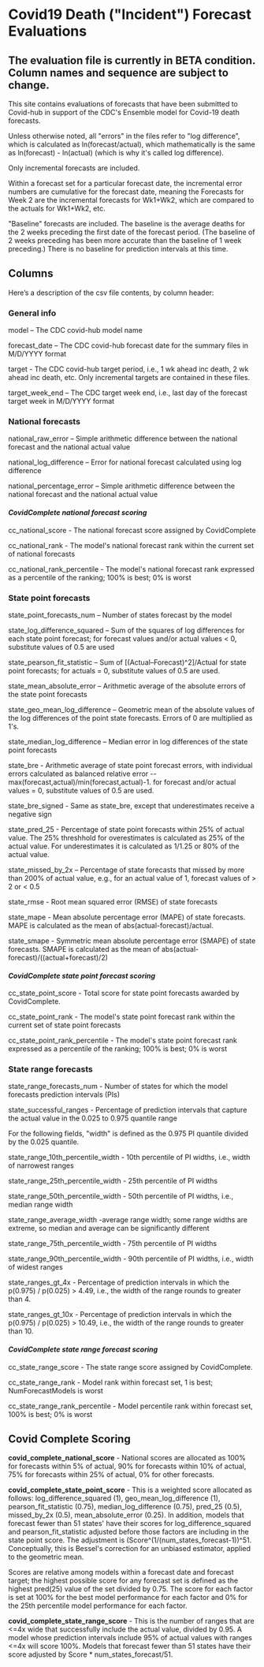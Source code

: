 # Covid19 Death ("Incident") Forecast Evaluations

## The evaluation file is currently in BETA condition. Column names and sequence are subject to change. 

This site contains evaluations of forecasts that have been submitted to Covid-hub in support of the CDC's Ensemble model for Covid-19 death forecasts.

Unless otherwise noted, all "errors" in the files refer to "log difference", which is calculated as ln(forecast/actual), which mathematically is the same as ln(forecast) - ln(actual) (which is why it's called log difference). 

Only incremental forecasts are included. 

Within a forecast set for a particular forecast date, the incremental error numbers are  cumulative for the forecast date, meaning the Forecasts for Week 2 are the incremental forecasts for Wk1+Wk2, which are compared to the actuals for Wk1+Wk2, etc.

"Baseline" forecasts are included. The baseline is the average deaths for the 2 weeks preceding the first date of the forecast period. (The baseline of 2 weeks preceding has been more accurate than the baseline of 1 week preceding.) There is no baseline for prediction intervals at this time. 

## Columns

Here’s a description of the csv file contents, by column header:
 
### General info

model – The CDC covid-hub model name
 
forecast_date – The CDC covid-hub forecast date for the summary files in M/D/YYYY format
 
target - The CDC covid-hub target period, i.e., 1 wk ahead inc death, 2 wk ahead inc death, etc. Only incremental targets are contained in these files. 

target_week_end  – The CDC target week end, i.e., last day of the forecast target week in M/D/YYYY format
 
### National forecasts

national_raw_error – Simple arithmetic difference between the national forecast and the national actual value

national_log_difference – Error for national forecast calculated using log difference

national_percentage_error – Simple arithmetic difference between the national forecast and the national actual value

#### *CovidComplete national forecast scoring*

cc_national_score - The national forecast score assigned by CovidComplete

cc_national_rank - The model's national forecast rank within the current set of national forecasts

cc_national_rank_percentile - The model's national forecast rank expressed as a percentile of the ranking; 100% is best; 0% is worst

### State point forecasts

state_point_forecasts_num – Number of states forecast by the model

state_log_difference_squared – Sum of the squares of log differences for each state point forecast; for forecast values and/or actual values < 0, substitute values of 0.5 are used

state_pearson_fit_statistic – Sum of [(Actual–Forecast)^2]/Actual for state point forecasts; for actuals = 0, substitute values of 0.5 are used. 

state_mean_absolute_error – Arithmetic average of the absolute errors of the state point forecasts

state_geo_mean_log_difference – Geometric mean of the absolute values of the log differences of the point state forecasts. Errors of 0 are multiplied as 1's. 

state_median_log_difference – Median error in log differences of the state point forecasts

state_bre - Arithmetic average of state point forecast errors, with individual errors calculated as balanced relative error -- max(forecast,actual)/min(forecast,actual)-1. for forecast and/or actual values = 0, substitute values of 0.5 are used. 

state_bre_signed - Same as state_bre, except that underestimates receive a negative sign

state_pred_25 - Percentage of state point forecasts within 25% of actual value. The 25% threshhold for overestimates is calculated as 25% of the actual value. For underestimates it is calculated as 1/1.25 or 80% of the actual value. 

state_missed_by_2x – Percentage of state forecasts that missed by more than 200% of actual value, e.g., for an actual value of 1, forecast values of > 2 or < 0.5

state_rmse - Root mean squared error (RMSE) of state forecasts

state_mape - Mean absolute percentage error (MAPE) of state forecasts. MAPE is calculated as the mean of abs(actual-forecast)/actual. 

state_smape - Symmetric mean absolute percentage error (SMAPE) of state forecasts. SMAPE is calculated as the mean of abs(actual-forecast)/((actual+forecast)/2)

#### *CovidComplete state point forecast scoring*

cc_state_point_score - Total score for state point forecasts awarded by CovidComplete.  

cc_state_point_rank - The model's state point  forecast rank within the current set of state point forecasts

cc_state_point_rank_percentile - The model's state point forecast rank expressed as a percentile of the ranking; 100% is best; 0% is worst

### State range forecasts

state_range_forecasts_num - Number of states for which the model forecasts prediction intervals (PIs)

state_successful_ranges - Percentage of prediction intervals that capture the actual value in the 0.025 to 0.975 quantile range

For the following fields, "width" is defined as the 0.975 PI quantile divided by the 0.025 quantile. 

state_range_10th_percentile_width - 10th percentile of PI widths, i.e., width of narrowest ranges

state_range_25th_percentile_width - 25th percentile of PI widths

state_range_50th_percentile_width - 50th percentile of PI widths, i.e., median range width

state_range_average_width -average range width; some range widths are extreme, so median and average can be significantly different

state_range_75th_percentile_width - 75th percentile of PI widths

state_range_90th_percentile_width - 90th percentile of PI widths, i.e., width of widest ranges

state_ranges_gt_4x - Percentage of prediction intervals in which the p(0.975) / p(0.025) > 4.49, i.e., the width of the range rounds to greater than 4. 

state_ranges_gt_10x - Percentage of prediction intervals in which the p(0.975) / p(0.025) > 10.49, i.e., the width of the range rounds to greater than 10. 

#### *CovidComplete state range  forecast scoring*
cc_state_range_score - The state range score assigned by CovidComplete.  

cc_state_range_rank - Model rank within forecast set, 1 is best; NumForecastModels is worst

cc_state_range_rank_percentile - Model percentile rank within forecast set, 100% is best; 0% is worst

## Covid Complete Scoring
 
**covid_complete_national_score** - National scores are allocated as 100% for forecasts within 5% of actual, 90% for forecasts within 10% of actual, 75% for forecasts within 25% of actual, 0% for other forecasts. 

**covid_complete_state_point_score** - This is a weighted score allocated as follows: log_difference_squared (1), geo_mean_log_difference (1), pearson_fit_statistic (0.75), median_log_difference (0.75), pred_25 (0.5), missed_by_2x (0.5), mean_absolute_error (0.25). In addition, models that forecast fewer than 51 states' have their scores for log_difference_squared and pearson_fit_statistic adjusted before those factors are including in the state point score. The adjustment is (Score^(1/(num_states_forecast-1))^51. Conceptually, this is Bessel's correction for an unbiased estimator, applied to the geometric mean. 

Scores are relative among models within a forecast date and forecast target; the highest possible score for any forecast set is defined as the highest pred(25) value of the set divided by 0.75. The score for each factor is set at 100% for the best model performance for each factor and 0% for the 25th percentile model performance for each factor. 

**covid_complete_state_range_score** - This is the number of ranges that are <=4x wide that successfully include the actual value, divided by 0.95. A model whose prediction intervals include 95% of actual values with ranges <=4x will score 100%. Models that forecast fewer than 51 states have their score adjusted by Score * num_states_forecast/51. 

